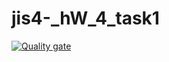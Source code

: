 # jis4-_hW_4_task1
[![Quality gate](https://sonarcloud.io/api/project_badges/quality_gate?project=tatianamih_jis4-_hW_4_task1)](https://sonarcloud.io/dashboard?id=tatianamih_jis4-_hW_4_task1)
